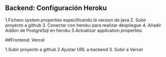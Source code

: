 ## Backend: Configuración Heroku

1.Fichero system.properties especificando la version de java
2. Subir proyecto a github
3. Conectar con heroku para realizar despliegue
4. Añadir Addon de PostgreSql en heroku
   5.Actualizar application.properties


##Frontend: Vercel

1.Subir proyecto a github
2.Ajustar URL a backend
3. Subir a Vercel

